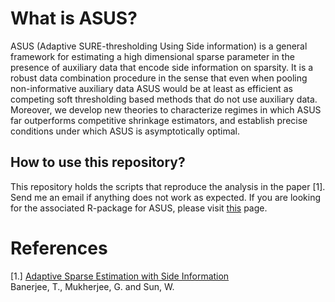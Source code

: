 What is ASUS?
======

ASUS (Adaptive SURE-thresholding Using Side information) is a general framework for estimating a high dimensional sparse parameter in the presence of auxiliary data that encode side information on sparsity.  It is a robust data
combination procedure in the sense that even when pooling non-informative auxiliary data ASUS would be at least as efficient as competing soft thresholding based methods that do not use auxiliary data. Moreover, we develop new theories to characterize regimes in which ASUS far outperforms competitive shrinkage estimators, and establish precise conditions under which ASUS is
asymptotically optimal.

How to use this repository?
----------

This repository holds the scripts that reproduce the analysis in the paper [1]. Send me an email if anything does not work as expected. If you are looking for the associated R-package for ASUS, please visit [this](https://github.com/trambakbanerjee/asus#asus) page.

References
=======
[1.] [Adaptive Sparse Estimation with Side Information](http://www-bcf.usc.edu/~wenguans/Papers/ASUS.pdf)    
Banerjee, T., Mukherjee, G. and Sun, W.
